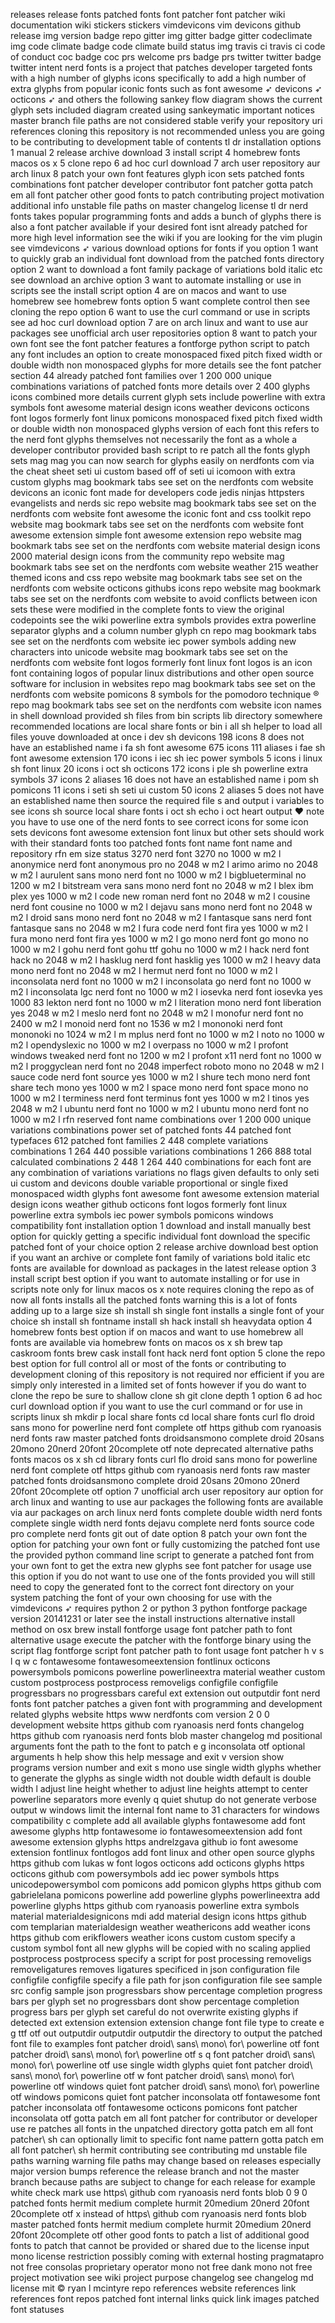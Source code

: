 releases release fonts patched fonts font patcher font patcher wiki documentation wiki stickers stickers vimdevicons vim devicons github release img version badge repo gitter img gitter badge gitter codeclimate img code climate badge code climate build status img travis ci travis ci code of conduct coc badge coc prs welcome prs badge prs twitter twitter badge twitter intent nerd fonts is a project that patches developer targeted fonts with a high number of glyphs icons specifically to add a high number of extra glyphs from popular iconic fonts such as font awesome ➶ devicons ➶ octicons ➶ and others the following sankey flow diagram shows the current glyph sets included diagram created using sankeymatic important notices master branch file paths are not considered stable verify your repository uri references cloning this repository is not recommended unless you are going to be contributing to development table of contents tl dr installation options 1 manual 2 release archive download 3 install script 4 homebrew fonts macos os x 5 clone repo 6 ad hoc curl download 7 arch user repository aur arch linux 8 patch your own font features glyph icon sets patched fonts combinations font patcher developer contributor font patcher gotta patch em all font patcher other good fonts to patch contributing project motivation additional info unstable file paths on master changelog license tl dr nerd fonts takes popular programming fonts and adds a bunch of glyphs there is also a font patcher available if your desired font isnt already patched for more high level information see the wiki if you are looking for the vim plugin see vimdevicons ➶ various download options for fonts if you option 1 want to quickly grab an individual font download from the patched fonts directory option 2 want to download a font family package of variations bold italic etc see download an archive option 3 want to automate installing or use in scripts see the install script option 4 are on macos and want to use homebrew see homebrew fonts option 5 want complete control then see cloning the repo option 6 want to use the curl command or use in scripts see ad hoc curl download option 7 are on arch linux and want to use aur packages see unofficial arch user repositories option 8 want to patch your own font see the font patcher features a fontforge python script to patch any font includes an option to create monospaced fixed pitch fixed width or double width non monospaced glyphs for more details see the font patcher section 44 already patched font families over 1 200 000 unique combinations variations of patched fonts more details over 2 400 glyphs icons combined more details current glyph sets include powerline with extra symbols font awesome material design icons weather devicons octicons font logos formerly font linux pomicons monospaced fixed pitch fixed width or double width non monospaced glyphs version of each font this refers to the nerd font glyphs themselves not necessarily the font as a whole a developer contributor provided bash script to re patch all the fonts glyph sets mag mag you can now search for glyphs easily on nerdfonts com via the cheat sheet seti ui custom based off of seti ui icomoon with extra custom glyphs mag bookmark tabs see set on the nerdfonts com website devicons an iconic font made for developers code jedis ninjas httpsters evangelists and nerds sic repo website mag bookmark tabs see set on the nerdfonts com website font awesome the iconic font and css toolkit repo website mag bookmark tabs see set on the nerdfonts com website font awesome extension simple font awesome extension repo website mag bookmark tabs see set on the nerdfonts com website material design icons 2000 material design icons from the community repo website mag bookmark tabs see set on the nerdfonts com website weather 215 weather themed icons and css repo website mag bookmark tabs see set on the nerdfonts com website octicons githubs icons repo website mag bookmark tabs see set on the nerdfonts com website to avoid conflicts between icon sets these were modified in the complete fonts to view the original codepoints see the wiki powerline extra symbols provides extra powerline separator glyphs and a column number glyph cn repo mag bookmark tabs see set on the nerdfonts com website iec power symbols adding new characters into unicode website mag bookmark tabs see set on the nerdfonts com website font logos formerly font linux font logos is an icon font containing logos of popular linux distributions and other open source software for inclusion in websites repo mag bookmark tabs see set on the nerdfonts com website pomicons 8 symbols for the pomodoro technique ® repo mag bookmark tabs see set on the nerdfonts com website icon names in shell download provided sh files from bin scripts lib directory somewhere recommended locations are local share fonts or bin i all sh helper to load all files youve downloaded at once i dev sh devicons 198 icons 8 does not have an established name i fa sh font awesome 675 icons 111 aliases i fae sh font awesome extension 170 icons i iec sh iec power symbols 5 icons i linux sh font linux 20 icons i oct sh octicons 172 icons i ple sh powerline extra symbols 37 icons 2 aliases 16 does not have an established name i pom sh pomicons 11 icons i seti sh seti ui custom 50 icons 2 aliases 5 does not have an established name then source the required file s and output i variables to see icons sh source local share fonts i oct sh echo i oct heart output ♥ note you have to use one of the nerd fonts to see correct icons for some icon sets devicons font awesome extension font linux but other sets should work with their standard fonts too patched fonts font name font name and repository rfn em size status 3270 nerd font 3270 no 1000 w m2 l anonymice nerd font anonymous pro no 2048 w m2 l arimo arimo no 2048 w m2 l aurulent sans mono nerd font no 1000 w m2 l bigblueterminal no 1200 w m2 l bitstream vera sans mono nerd font no 2048 w m2 l blex ibm plex yes 1000 w m2 l code new roman nerd font no 2048 w m2 l cousine nerd font cousine no 1000 w m2 l dejavu sans mono nerd font no 2048 w m2 l droid sans mono nerd font no 2048 w m2 l fantasque sans nerd font fantasque sans no 2048 w m2 l fura code nerd font fira yes 1000 w m2 l fura mono nerd font fira yes 1000 w m2 l go mono nerd font go mono no 1000 w m2 l gohu nerd font gohu ttf gohu no 1000 w m2 l hack nerd font hack no 2048 w m2 l hasklug nerd font hasklig yes 1000 w m2 l heavy data mono nerd font no 2048 w m2 l hermut nerd font no 1000 w m2 l inconsolata nerd font no 1000 w m2 l inconsolata go nerd font no 1000 w m2 l inconsolata lgc nerd font no 1000 w m2 l iosevka nerd font iosevka yes 1000 83 lekton nerd font no 1000 w m2 l literation mono nerd font liberation yes 2048 w m2 l meslo nerd font no 2048 w m2 l monofur nerd font no 2400 w m2 l monoid nerd font no 1536 w m2 l mononoki nerd font mononoki no 1024 w m2 l m mplus nerd font no 1000 w m2 l noto no 1000 w m2 l opendyslexic no 1000 w m2 l overpass no 1000 w m2 l profont windows tweaked nerd font no 1200 w m2 l profont x11 nerd font no 1000 w m2 l proggyclean nerd font no 2048 imperfect roboto mono no 2048 w m2 l sauce code nerd font source yes 1000 w m2 l shure tech mono nerd font share tech mono yes 1000 w m2 l space mono nerd font space mono no 1000 w m2 l terminess nerd font terminus font yes 1000 w m2 l tinos yes 2048 w m2 l ubuntu nerd font no 1000 w m2 l ubuntu mono nerd font no 1000 w m2 l rfn reserved font name combinations over 1 200 000 unique variations combinations power set of patched fonts 44 patched font typefaces 612 patched font families 2 448 complete variations combinations 1 264 440 possible variations combinations 1 266 888 total calculated combinations 2 448 1 264 440 combinations for each font are any combination of variations variations no flags given defaults to only seti ui custom and devicons double variable proportional or single fixed monospaced width glyphs font awesome font awesome extension material design icons weather github octicons font logos formerly font linux powerline extra symbols iec power symbols pomicons windows compatibility font installation option 1 download and install manually best option for quickly getting a specific individual font download the specific patched font of your choice option 2 release archive download best option if you want an archive or complete font family of variations bold italic etc fonts are available for download as packages in the latest release option 3 install script best option if you want to automate installing or for use in scripts note only for linux macos os x note requires cloning the repo as of now all fonts installs all the patched fonts warning this is a lot of fonts adding up to a large size sh install sh single font installs a single font of your choice sh install sh fontname install sh hack install sh heavydata option 4 homebrew fonts best option if on macos and want to use homebrew all fonts are available via homebrew fonts on macos os x sh brew tap caskroom fonts brew cask install font hack nerd font option 5 clone the repo best option for full control all or most of the fonts or contributing to development cloning of this repository is not required nor efficient if you are simply only interested in a limited set of fonts however if you do want to clone the repo be sure to shallow clone sh git clone depth 1 option 6 ad hoc curl download option if you want to use the curl command or for use in scripts linux sh mkdir p local share fonts cd local share fonts curl flo droid sans mono for powerline nerd font complete otf https github com ryanoasis nerd fonts raw master patched fonts droidsansmono complete droid 20sans 20mono 20nerd 20font 20complete otf note deprecated alternative paths fonts macos os x sh cd library fonts curl flo droid sans mono for powerline nerd font complete otf https github com ryanoasis nerd fonts raw master patched fonts droidsansmono complete droid 20sans 20mono 20nerd 20font 20complete otf option 7 unofficial arch user repository aur option for arch linux and wanting to use aur packages the following fonts are available via aur packages on arch linux nerd fonts complete double width nerd fonts complete single width nerd fonts dejavu complete nerd fonts source code pro complete nerd fonts git out of date option 8 patch your own font the option for patching your own font or fully customizing the patched font use the provided python command line script to generate a patched font from your own font to get the extra new glyphs see font patcher for usage use this option if you do not want to use one of the fonts provided you will still need to copy the generated font to the correct font directory on your system patching the font of your own choosing for use with the vimdevicons ➶ requires python 2 or python 3 python fontforge package version 20141231 or later see the install instructions alternative install method on osx brew install fontforge usage font patcher path to font alternative usage execute the patcher with the fontforge binary using the script flag fontforge script font patcher path to font usage font patcher h v s l q w c fontawesome fontawesomeextension fontlinux octicons powersymbols pomicons powerline powerlineextra material weather custom custom postprocess postprocess removeligs configfile configfile progressbars no progressbars careful ext extension out outputdir font nerd fonts font patcher patches a given font with programming and development related glyphs website https www nerdfonts com version 2 0 0 development website https github com ryanoasis nerd fonts changelog https github com ryanoasis nerd fonts blob master changelog md positional arguments font the path to the font to patch e g inconsolata otf optional arguments h help show this help message and exit v version show programs version number and exit s mono use single width glyphs whether to generate the glyphs as single width not double width default is double width l adjust line height whether to adjust line heights attempt to center powerline separators more evenly q quiet shutup do not generate verbose output w windows limit the internal font name to 31 characters for windows compatibility c complete add all available glyphs fontawesome add font awesome glyphs http fontawesome io fontawesomeextension add font awesome extension glyphs https andrelzgava github io font awesome extension fontlinux fontlogos add font linux and other open source glyphs https github com lukas w font logos octicons add octicons glyphs https octicons github com powersymbols add iec power symbols https unicodepowersymbol com pomicons add pomicon glyphs https github com gabrielelana pomicons powerline add powerline glyphs powerlineextra add powerline glyphs https github com ryanoasis powerline extra symbols material materialdesignicons mdi add material design icons https github com templarian materialdesign weather weathericons add weather icons https github com erikflowers weather icons custom custom specify a custom symbol font all new glyphs will be copied with no scaling applied postprocess postprocess specify a script for post processing removeligs removeligatures removes ligatures specificed in json configuration file configfile configfile specify a file path for json configuration file see sample src config sample json progressbars show percentage completion progress bars per glyph set no progressbars dont show percentage completion progress bars per glyph set careful do not overwrite existing glyphs if detected ext extension extension extension change font file type to create e g ttf otf out outputdir outputdir outputdir the directory to output the patched font file to examples font patcher droid\ sans\ mono\ for\ powerline otf font patcher droid\ sans\ mono\ for\ powerline otf s q font patcher droid\ sans\ mono\ for\ powerline otf use single width glyphs quiet font patcher droid\ sans\ mono\ for\ powerline otf w font patcher droid\ sans\ mono\ for\ powerline otf windows quiet font patcher droid\ sans\ mono\ for\ powerline otf windows pomicons quiet font patcher inconsolata otf fontawesome font patcher inconsolata otf fontawesome octicons pomicons font patcher inconsolata otf gotta patch em all font patcher for contributor or developer use re patches all fonts in the unpatched directory gotta patch em all font patcher\ sh can optionally limit to specific font name pattern gotta patch em all font patcher\ sh hermit contributing see contributing md unstable file paths warning warning file paths may change based on releases especially major version bumps reference the release branch and not the master branch because paths are subject to change for each release for example white check mark use https\ github com ryanoasis nerd fonts blob 0 9 0 patched fonts hermit medium complete hurmit 20medium 20nerd 20font 20complete otf x instead of https\ github com ryanoasis nerd fonts blob master patched fonts hermit medium complete hurmit 20medium 20nerd 20font 20complete otf other good fonts to patch a list of additional good fonts to patch that cannot be provided or shared due to the license input mono license restriction possibly coming with external hosting pragmatapro not free consolas proprietary operator mono not free dank mono not free project motivation see wiki project purpose changelog see changelog md license mit © ryan l mcintyre repo references website references link references font repos patched font internal links quick link images patched font statuses